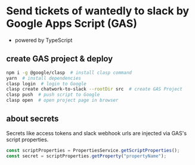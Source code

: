 # Send tickets of wantedly to slack by Google Apps Script (GAS)
* powered by TypeScript

## create GAS project & deploy
```sh
npm i -g @google/clasp  # install clasp command
yarn  # install dependencies
clasp login  # login to Google
clasp create chatwork-to-slack --rootDir src  # create GAS Project
clasp push  # push script to Google
clasp open  # open project page in browser
```

## about secrets
Secrets like access tokens and slack webhook urls are injected via GAS's script properties.
```js
const scriptProperties = PropertiesService.getScriptProperties();
const secret = scriptProperties.getProperty("propertyName");
```
